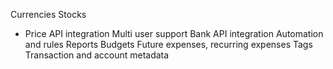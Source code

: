 Currencies
Stocks
 - Price API integration
Multi user support
Bank API integration
Automation and rules
Reports
Budgets
Future expenses, recurring expenses
Tags
Transaction and account metadata